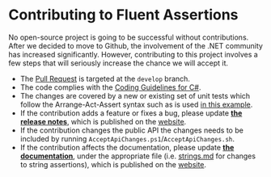 # Contributing to Fluent Assertions

No open-source project is going to be successful without contributions. After we decided to move to Github, the involvement of the .NET community has increased significantly. However, contributing to this project involves a few steps that will seriously increase the chance we will accept it.

* The [Pull Request](https://help.github.com/articles/using-pull-requests) is targeted at the `develop` branch.
* The code complies with the [Coding Guidelines for C#](https://csharpcodingguidelines.com/).
* The changes are covered by a new or existing set of unit tests which follow the Arrange-Act-Assert syntax such as is used [in this example](https://github.com/fluentassertions/fluentassertions/blob/daaf35b9b59b622c96d0c034e8972a020b2bee55/Tests/FluentAssertions.Shared.Specs/BasicEquivalencySpecs.cs#L33).
* If the contribution adds a feature or fixes a bug, please update [**the release notes**](https://github.com/fluentassertions/fluentassertions/blob/develop/docs/_pages/releases.md), which is published on the [website](https://fluentassertions.com/releases).
* If the contribution changes the public API the changes needs to be included by running `AcceptApiChanges.ps1`/`AcceptApiChanges.sh`.
* If the contribution affects the documentation, please update [**the documentation**](https://github.com/fluentassertions/fluentassertions/tree/develop/docs/_pages), under the appropriate file (i.e. [strings.md](https://github.com/fluentassertions/fluentassertions/blob/develop/docs/_pages/strings.md) for changes to string assertions), which is published on the [website](https://fluentassertions.com/introduction).
